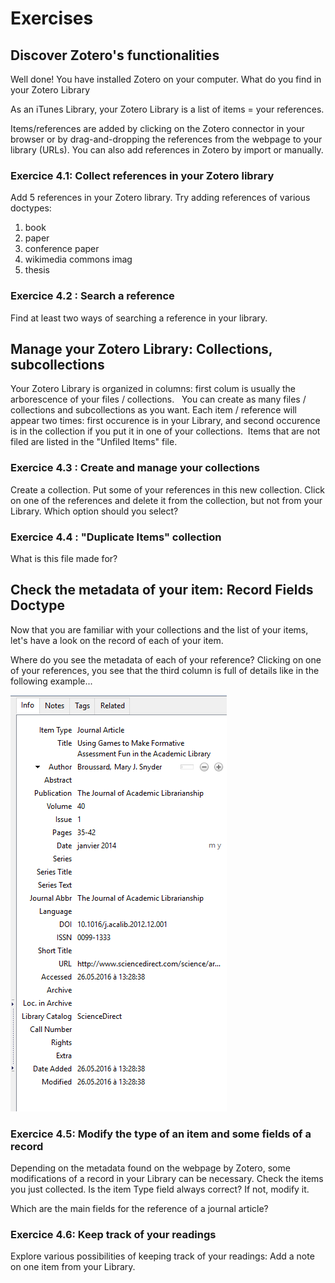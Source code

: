 # Exercises
## Discover Zotero's functionalities  
Well done! You have installed Zotero on your computer. What do you find in your Zotero Library

As an iTunes Library, your Zotero Library is a list of items = your references.  

Items/references are added by clicking on the Zotero connector in your browser or by drag-and-dropping the references from the webpage to your library (URLs). You can also add references in Zotero by import or manually. 

### Exercice 4.1: Collect references in your Zotero library

Add 5 references in your Zotero library. Try adding references of various doctypes:  

1. book 
2. paper 
3. conference paper
4. wikimedia commons imag
5. thesis  


### Exercice 4.2 : Search a reference

Find at least two ways of searching a reference in your library.

## Manage your Zotero Library: Collections, subcollections

Your Zotero Library is organized in columns: first colum is usually the arborescence of your files / collections.   You can create as many files / collections and subcollections as you want. Each item / reference will appear two times: first occurence is in your Library, and second occurence is in the collection if you put it in one of your collections.  Items that are not filed are listed in the "Unfiled Items" file. 

### Exercice 4.3 : Create and manage your collections

Create a collection. Put some of your references in this new collection. Click on one of the references and delete it from the collection, but not from your Library. Which option should you select?


### Exercice 4.4 : "Duplicate Items" collection 
What is this file  made for?


## Check the metadata of your item: Record Fields Doctype
Now that you are familiar with your collections and the list of your items, let's have a look on the record of each of your item.

Where do you see the metadata of each of your reference?
Clicking on one of your references, you see that the third column is full of details like in the following example...

![fig4](../img/Ex_Interface4.png)

### Exercice 4.5: Modify the type of an item and some fields of a record

Depending on the metadata found on the webpage by Zotero, some modifications of a record in your Library can be necessary. Check the items you just collected. Is the item Type field always correct? If not, modify it.

Which are the main fields for the reference of a journal article?

### Exercice 4.6: Keep track of your readings
Explore various possibilities of keeping track of your readings: Add a note on one item from your Library. 




